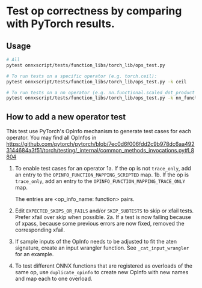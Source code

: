 # Test op correctness by comparing with PyTorch results.

## Usage

```bash
# All
pytest onnxscript/tests/function_libs/torch_lib/ops_test.py

# To run tests on a specific operator (e.g. torch.ceil):
pytest onnxscript/tests/function_libs/torch_lib/ops_test.py -k ceil

# To run tests on a nn operator (e.g. nn.functional.scaled_dot_product_attention):
pytest onnxscript/tests/function_libs/torch_lib/ops_test.py -k nn_functional_scaled_dot_product_attention
```

## How to add a new operator test

This test use PyTorch's OpInfo mechanism to generate test cases for each operator.
You may find all OpInfos in https://github.com/pytorch/pytorch/blob/7ec0d6f006fdd2c9b978dc6aa4923144684a3f51/torch/testing/_internal/common_methods_invocations.py#L8804

1. To enable test cases for an operator
    1a. If the op is not `trace_only`, add an entry to the
    `OPINFO_FUNCTION_MAPPING_SCRIPTED` map.
    1b. If the op is `trace_only`, add an entry to the
    `OPINFO_FUNCTION_MAPPING_TRACE_ONLY` map.

    The entries are <op_info_name: function> pairs.
2. Edit `EXPECTED_SKIPS_OR_FAILS` and/or `SKIP_SUBTESTS` to skip or xfail tests.
Prefer xfail over skip when possible.
    2a. If a test is now failing because of xpass, because some previous errors
    are now fixed, removed the corresponding xfail.
3. If sample inputs of the OpInfo needs to be adjusted to fit the aten signature, create an input
wrangler function. See `_cat_input_wrangler` for an example.
4. To test different ONNX functions that are registered as overloads of the same
    op, use `duplicate_opinfo` to create new OpInfo with new names and map each
    to one overload.